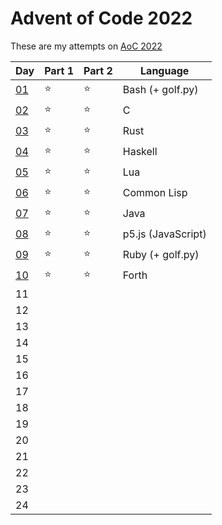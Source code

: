 # Advent of Code 2022

These are my attempts on [AoC 2022](https://adventofcode.com/2022/)

| Day          | Part 1 | Part 2 | Language |
|--------------|--------|--------|----------|
| [01](day01)  |   ⭐   |   ⭐   | Bash (+ golf.py)   |
| [02](day02)  |   ⭐   |   ⭐   | C        |
| [03](day03)  |   ⭐   |   ⭐   | Rust     |
| [04](day04)  |   ⭐   |   ⭐   | Haskell  |
| [05](day05)  |   ⭐   |   ⭐   | Lua      |
| [06](day06)  |   ⭐   |   ⭐   | Common Lisp |
| [07](day07)  |   ⭐   |   ⭐   | Java     |
| [08](day08)  |   ⭐   |   ⭐   | p5.js (JavaScript) |
| [09](day09)  |   ⭐   |   ⭐   | Ruby (+ golf.py)   |
| [10](day10)  |   ⭐   |   ⭐   | Forth    |
| 11           |        |        |          |
| 12           |        |        |          |
| 13           |        |        |          |
| 14           |        |        |          |
| 15           |        |        |          |
| 16           |        |        |          |
| 17           |        |        |          |
| 18           |        |        |          |
| 19           |        |        |          |
| 20           |        |        |          |
| 21           |        |        |          |
| 22           |        |        |          |
| 23           |        |        |          |
| 24           |        |        |          |
